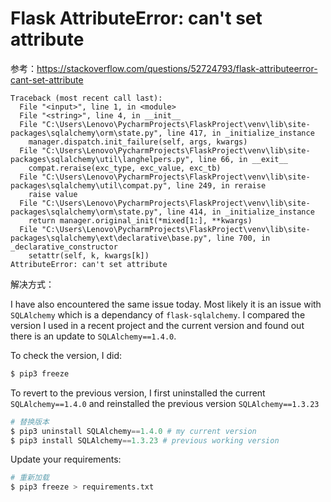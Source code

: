 # Flask AttributeError: can't set attribute

参考：https://stackoverflow.com/questions/52724793/flask-attributeerror-cant-set-attribute

```shell
Traceback (most recent call last):
  File "<input>", line 1, in <module>
  File "<string>", line 4, in __init__
  File "C:\Users\Lenovo\PycharmProjects\FlaskProject\venv\lib\site-packages\sqlalchemy\orm\state.py", line 417, in _initialize_instance
    manager.dispatch.init_failure(self, args, kwargs)
  File "C:\Users\Lenovo\PycharmProjects\FlaskProject\venv\lib\site-packages\sqlalchemy\util\langhelpers.py", line 66, in __exit__
    compat.reraise(exc_type, exc_value, exc_tb)
  File "C:\Users\Lenovo\PycharmProjects\FlaskProject\venv\lib\site-packages\sqlalchemy\util\compat.py", line 249, in reraise
    raise value
  File "C:\Users\Lenovo\PycharmProjects\FlaskProject\venv\lib\site-packages\sqlalchemy\orm\state.py", line 414, in _initialize_instance
    return manager.original_init(*mixed[1:], **kwargs)
  File "C:\Users\Lenovo\PycharmProjects\FlaskProject\venv\lib\site-packages\sqlalchemy\ext\declarative\base.py", line 700, in _declarative_constructor
    setattr(self, k, kwargs[k])
AttributeError: can't set attribute
```



解决方式：

I have also encountered the same issue today. Most likely it is an issue with `SQLAlchemy` which is a dependancy of `flask-sqlalchemy`. I compared the version I used in a recent project and the current version and found out there is an update to `SQLAlchemy==1.4.0`.

To check the version, I did:

```py
$ pip3 freeze
```

To revert to the previous version, I first uninstalled the current `SQLAlchemy==1.4.0` and reinstalled the previous version `SQLAlchemy==1.3.23`

```py
# 替换版本
$ pip3 uninstall SQLAlchemy==1.4.0 # my current version
$ pip3 install SQLAlchemy==1.3.23 # previous working version
```

Update your requirements:

```py
# 重新加载
$ pip3 freeze > requirements.txt
```

